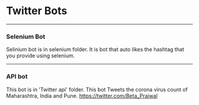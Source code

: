 # Twitter Bots
****
### Selenium Bot
Selinium bot is in selenium folder. It is bot that auto likes the hashtag that you provide using selenium.

****
### API bot
This bot is in 'Twitter api' folder. This bot Tweets the corona virus count of Maharashtra, India and Pune.
https://twitter.com/Beta_Prajwal
